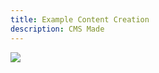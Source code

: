 ```yaml
---
title: Example Content Creation
description: CMS Made
---
```

<CallToAction url="" align="center" bgColor="undefined"></CallToAction>

![](/img/facebook.svg)